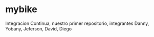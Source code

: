 # mybike
Integracion Continua, nuestro primer repositorio, integrantes Danny, Yobany, Jeferson, David, Diego
